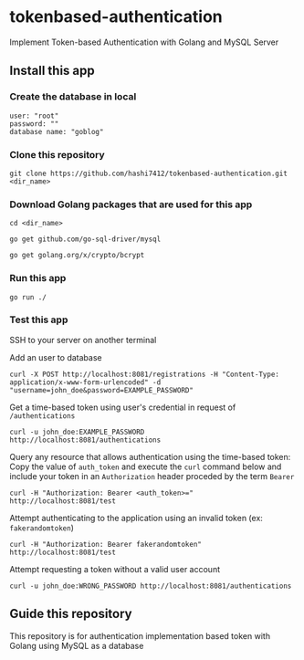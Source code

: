 # tokenbased-authentication
Implement Token-based Authentication with Golang and MySQL Server


## Install this app

### Create the database in local
```
user: "root"
password: ""
database name: "goblog"
```

### Clone this repository
```
git clone https://github.com/hashi7412/tokenbased-authentication.git <dir_name>
```

### Download Golang packages that are used for this app
```
cd <dir_name>

go get github.com/go-sql-driver/mysql

go get golang.org/x/crypto/bcrypt
```

### Run this app
```
go run ./
```

### Test this app
SSH to your server on another terminal

Add an user to database
```
curl -X POST http://localhost:8081/registrations -H "Content-Type: application/x-www-form-urlencoded" -d "username=john_doe&password=EXAMPLE_PASSWORD"
```

Get a time-based token using user's credential in request of `/authentications`
```
curl -u john_doe:EXAMPLE_PASSWORD http://localhost:8081/authentications
```

Query any resource that allows authentication using the time-based token: Copy the value of `auth_token` and execute the `curl` command below and include your token in an `Authorization` header proceded by the term `Bearer`
```
curl -H "Authorization: Bearer <auth_token>=" http://localhost:8081/test
```

Attempt authenticating to the application using an invalid token (ex: `fakerandomtoken`)
```
curl -H "Authorization: Bearer fakerandomtoken" http://localhost:8081/test
```

Attempt requesting a token without a valid user account
```
curl -u john_doe:WRONG_PASSWORD http://localhost:8081/authentications
```


## Guide this repository

This repository is for authentication implementation based token with Golang using MySQL as a database

